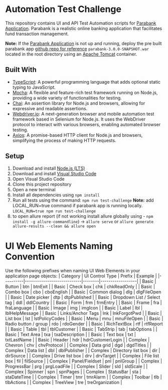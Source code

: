 # Automation Test Challenge

This repository contains UI and API Test Automation scripts for [Parabank Application](https://parabank.parasoft.com). Parabank is a realistic online banking application that facilitates fund transaction management.

**Note:** If the [Parabank Application](https://parabank.parasoft.com) is not up and running, deploy the pre built parabank app [github repo for reference](https://github.com/parasoft/parabank) `parabank-3.0.0-SNAPSHOT.war` located in the root directory using an [Apache Tomcat](https://tomcat.apache.org/download-90.cgi) container.

## Built With

- [TypeScript](https://www.typescriptlang.org/): A powerful programming language that adds optional static typing to JavaScript.
- [Mocha](https://mochajs.org/): A flexible and feature-rich test framework running on Node.js, providing a wide variety of functionalities for testing.
- [Chai](https://www.chaijs.com/): An assertion library for Node.js and browsers, allowing for expressive and readable assertions.
- [Webdriver.io](https://webdriver.io/): A next-generation browser and mobile automation test framework based in Selenium for Node.js. It uses the WebDriver protocol to interact with various browsers, enabling automated browser testing.
- [Axios](https://axios-http.com/docs/intro): A promise-based HTTP client for Node.js and browsers, simplifying the process of making HTTP requests.

## Setup

1. Download and install [Node.js (LTS)](https://nodejs.org/en/download/)
2. Download and install [Visual Studio Code](https://code.visualstudio.com/download)
3. Open Visual Studio Code
4. Clone this project repository
5. Open a new terminal
6. Install all dependencies using `npm install`
7. Run all tests using the command: `npm run test-challenge`
   **Note:** add LOCAL_RUN=true command if parabank app is running locally. `LOCAL_RUN=true npm run test-challenge`
8. to open allure report (if not working install allure globally using - `npm install -g allure-commandline`)
   -> `allure serve`
   or `allure generate allure-results --clean && allure open`

# UI Web Elements Naming Convention

Use the following prefixes when naming UI Web Elements in your application page objects:
| Category | UI Control Type | Prefix | Example |
|----------|----------------------------|--------|------------------|
| Basic | Button | btn | btnExit |
| Basic | Check box | chk | chkReadOnly |
| Basic | Combo box | cbo | cboEnglish |
| Basic | Common dialog | dlg | dlgFileOpen |
| Basic | Date picker | dtp | dtpPublished |
| Basic | Dropdown List / Select tag | ddl | ddlCountry |
| Basic | Form | frm | frmEntry |
| Basic | Frame | fra | fraLanguage |
| Basic | Image | img | imgIcon |
| Basic | Label | lbl | lblHelpMessage |
| Basic | Links/Anchor Tags | lnk | lnkForgotPwd |
| Basic | List box | lst | lstPolicyCodes |
| Basic | Menu | mnu | mnuFileOpen |
| Basic | Radio button / group | rdo | rdoGender |
| Basic | RichTextBox | rtf | rtfReport |
| Basic | Table | tbl | tblCustomer |
| Basic | TabStrip | tab | tabOptions |
| Basic | Text Area | txa | txaDescription |
| Basic | Text box | txt | txtLastName |
| Basic | Header | hdr | hdrCustomerLogin |
| Complex | Chevron | chv | chvProtocol |
| Complex | Data grid | dgd | dgdTitles |
| Complex | Data list | dbl | dblPublisher |
| Complex | Directory list box | dir | dirSource |
| Complex | Drive list box | drv | drvTarget |
| Complex | File list box | fil | filSource |
| Complex | Panel/Fieldset | pnl | pnlGroup |
| Complex | ProgressBar | prg | prgLoadFile |
| Complex | Slider | sld | sldScale |
| Complex | Spinner | spn | spnPages |
| Complex | StatusBar | sta | staDateTime |
| Complex | Timer | tmr | tmrAlarm |
| Complex | Toolbar | tlb | tlbActions |
| Complex | TreeView | tre | treOrganization |
